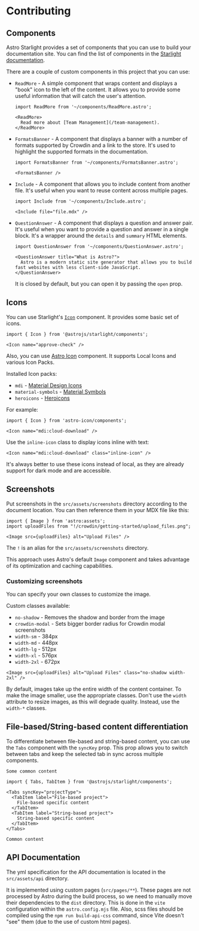 # Contributing

## Components

Astro Starlight provides a set of components that you can use to build your documentation site. You can find the list of components in the [Starlight documentation](https://starlight.astro.build/guides/components/).

There are a couple of custom components in this project that you can use:

- `ReadMore` - A simple component that wraps content and displays a "book" icon to the left of the content. It allows you to provide some useful information that will catch the user's attention.

  ```mdx
  import ReadMore from '~/components/ReadMore.astro';

  <ReadMore>
    Read more about [Team Management](/team-management).
  </ReadMore>
  ```

- `FormatsBanner` - A component that displays a banner with a number of formats supported by Crowdin and a link to the store. It's used to highlight the supported formats in the documentation.

  ```mdx
  import FormatsBanner from '~/components/FormatsBanner.astro';

  <FormatsBanner />
  ```

- `Include` - A component that allows you to include content from another file. It's useful when you want to reuse content across multiple pages.

  ```mdx
  import Include from '~/components/Include.astro';

  <Include file="file.mdx" />
  ```

- `QuestionAnswer` - A component that displays a question and answer pair. It's useful when you want to provide a question and answer in a single block. It's a wrapper around the `details` and `summary` HTML elements.

  ```mdx
  import QuestionAnswer from '~/components/QuestionAnswer.astro';

  <QuestionAnswer title="What is Astro?">
    Astro is a modern static site generator that allows you to build fast websites with less client-side JavaScript.
  </QuestionAnswer>
  ```

  It is closed by default, but you can open it by passing the `open` prop.

## Icons

You can use Starlight's [`Icon`](https://starlight.astro.build/guides/components/#icon) component. It provides some basic set of icons.

```mdx
import { Icon } from '@astrojs/starlight/components';

<Icon name="approve-check" />
```

Also, you can use [Astro Icon](https://www.astroicon.dev/guides/components/) component. It supports Local Icons and various Icon Packs.

Installed Icon packs:

- `mdi` - [Material Design Icons](https://icones.js.org/collection/mdi)
- `material-symbols` - [Material Symbols](https://icones.js.org/collection/material-symbols)
- `heroicons` - [Heroicons](https://icones.js.org/collection/heroicons)

For example:

```mdx
import { Icon } from 'astro-icon/components';

<Icon name="mdi:cloud-download" />
```

Use the `inline-icon` class to display icons inline with text:

```mdx
<Icon name="mdi:cloud-download" class="inline-icon" />
```

It's always better to use these icons instead of local, as they are already support for dark mode and are accessible.

## Screenshots

Put screenshots in the `src/assets/screenshots` directory according to the document location. You can then reference them in your MDX file like this:

```mdx
import { Image } from 'astro:assets';
import uploadFiles from "!/crowdin/getting-started/upload_files.png";

<Image src={uploadFiles} alt="Upload Files" />
```

The `!` is an alias for the `src/assets/screenshots` directory.

This approach uses Astro's default `Image` component and takes advantage of its optimization and caching capabilities.

### Customizing screenshots

You can specify your own classes to customize the image.

Custom classes available:

- `no-shadow` - Removes the shadow and border from the image
- `crowdin-modal` - Sets bigger border radius for Crowdin modal screenshots
- `width-sm` - 384px
- `width-md` - 448px
- `width-lg` - 512px
- `width-xl` - 576px
- `width-2xl` - 672px

```mdx
<Image src={uploadFiles} alt="Upload Files" class="no-shadow width-2xl" />
```

By default, images take up the entire width of the content container. To make the image smaller, use the appropriate classes. Don't use the `width` attribute to resize images, as this will degrade quality. Instead, use the `width-*` classes.

## File-based/String-based content differentiation

To differentiate between file-based and string-based content, you can use the `Tabs` component with the `syncKey` prop. This prop allows you to switch between tabs and keep the selected tab in sync across multiple components.

```mdx
Some common content

import { Tabs, TabItem } from '@astrojs/starlight/components';

<Tabs syncKey="projectType">
  <TabItem label="File-based project">
    File-based specific content
  </TabItem>
  <TabItem label="String-based project">
    String-based specific content
  </TabItem>
</Tabs>

Common content
```

## API Documentation

The yml specification for the API documentation is located in the `src/assets/api` directory.

It is implemented using custom pages (`src/pages/**`). These pages are not processed by Astro during the build process, so we need to manually move their dependencies to the `dist` directory. This is done in the `vite` configuration within the `astro.config.mjs` file. Also, scss files should be compiled using the `npm run build-api-css` command, since Vite doesn't "see" them (due to the use of custom html pages).
